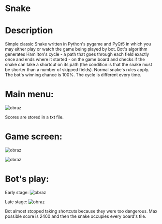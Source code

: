 # Snake

# Description
Simple classic Snake written in Python's pygame and PyQt5 in which you may either play or watch the game being played by bot.
Bot's algorithm generates Hamilton's cycle - a path that goes through each field exactly once and ends where it started - on the game board and checks if the snake can take a shortcut on its path (the condition is that the snake must be shorter than a number of skipped fields). Normal snake's rules apply. The bot's winning chance is 100%. The cycle is different every time.

# Main menu:
![obraz](https://github.com/mikolajWasik/snake/assets/96197911/7526ea2f-3c41-405b-8012-3d234cda4afc)

Scores are stored in a txt file.

# Game screen:
![obraz](https://github.com/mikolajWasik/snake/assets/96197911/9a9c0811-9d78-4661-97d5-3a5595f3a8b5)

![obraz](https://github.com/mikolajWasik/snake/assets/96197911/62dcf542-32d0-49d7-a565-ef3fd2d25624)

# Bot's play:
Early stage:
![obraz](https://github.com/mikolajWasik/snake/assets/96197911/8c5a9a2f-3d04-4230-9f83-ffbd401e32c5)

Late stage:
![obraz](https://github.com/mikolajWasik/snake/assets/96197911/39a2f1d1-9a47-4eb2-a363-7e0d924d2603)

Bot almost stopped taking shortcuts because they were too dangerous. Max possible score is 2400 and then the snake occupies every board's tile.
